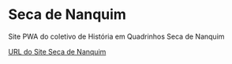 # Seca de Nanquim
Site PWA do coletivo de História em Quadrinhos Seca de Nanquim

[URL do Site Seca de Nanquim](https://www.secadenanquim.com.br/)
